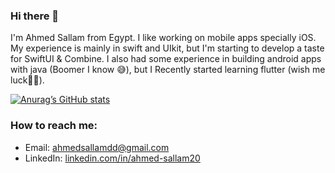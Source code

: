 ### Hi there 👋

I'm Ahmed Sallam from Egypt. I like working on mobile apps specially iOS. My experience is mainly in swift and UIkit, but I'm starting to develop a taste for SwiftUI & Combine. I also had some experience in building android apps with java (Boomer I know 😅), but I Recently started learning flutter (wish me luck🤞😄).

[![Anurag’s GitHub stats](https://github-readme-stats.vercel.app/api?username=ahmedsallamdd)](https://github.com/anuraghazra/github-readme-stats)

### How to reach me:
- Email: ahmedsallamdd@gmail.com
- LinkedIn: [linkedin.com/in/ahmed-sallam20](url)
